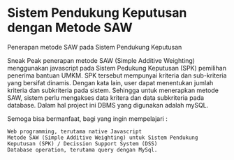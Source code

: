 # Sistem Pendukung Keputusan dengan Metode SAW
Penerapan metode SAW pada Sistem Pendukung Keputusan

Sneak Peak penerapan metode SAW (Simple Additive Weighting) menggunakan javascript pada Sistem Pedukung Keputusan (SPK) pemilihan penerima bantuan UMKM.
SPK tersebut mempunyai kriteria dan sub-kriteria yang bersifat dinamis. Dengan kata lain, user dapat menentukan jumlah kriteria dan subkriteria pada sistem. Sehingga untuk menerapkan metode SAW, sistem perlu mengakses data kritera dan data subkriteria pada database. Dalam hal project ini DBMS yang digunakan adalah mySQL.

Semoga bisa bermanfaat, bagi yang ingin mempelajari :

    Web programming, terutama native Javascript
    Metode SAW (Simple Additive Weighting) untuk Sistem Pendukung Keputusan (SPK) / Decission Support System (DSS)
    Database operation, terutama query dengan MySql.
